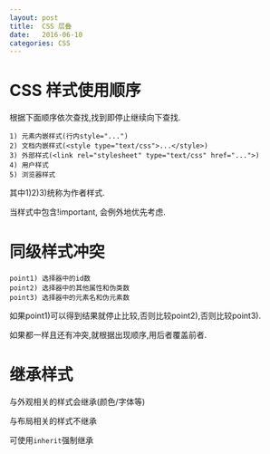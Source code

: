 ```yaml
---
layout: post
title:  CSS 层叠
date:   2016-06-10
categories: CSS
---
```


# CSS 样式使用顺序
根据下面顺序依次查找,找到即停止继续向下查找.

```
1) 元素内嵌样式(行内style="...")
2) 文档内嵌样式(<style type="text/css">...</style>)
3) 外部样式(<link rel="stylesheet" type="text/css" href="...">)
4) 用户样式
5) 浏览器样式
```

其中1)2)3)统称为作者样式.

当样式中包含!important, 会例外地优先考虑.


# 同级样式冲突

```
point1) 选择器中的id数
point2) 选择器中的其他属性和伪类数
point3) 选择器中的元素名和伪元素数
```

如果point1)可以得到结果就停止比较,否则比较point2),否则比较point3).

如果都一样且还有冲突,就根据出现顺序,用后者覆盖前者.

# 继承样式

与外观相关的样式会继承(颜色/字体等)

与布局相关的样式不继承

可使用`inherit`强制继承
